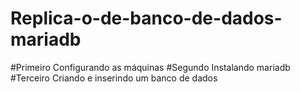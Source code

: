 # Replica-o-de-banco-de-dados-mariadb
#Primeiro
Configurando as máquinas
#Segundo
Instalando mariadb
#Terceiro
Criando e inserindo um banco de dados
